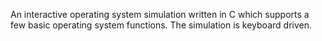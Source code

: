 An interactive operating system simulation written in C which supports a few basic operating system functions. The simulation is keyboard driven.
